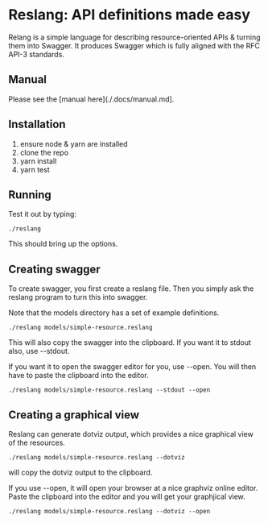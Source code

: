 # Reslang: API definitions made easy

Relang is a simple language for describing resource-oriented APIs & turning them into Swagger. It produces Swagger which is fully aligned with the RFC API-3 standards.

## Manual

Please see the [manual here](./.docs/manual.md].

## Installation

1. ensure node & yarn are installed
2. clone the repo
3. yarn install
4. yarn test

## Running

Test it out by typing:

    ./reslang

This should bring up the options.

## Creating swagger

To create swagger, you first create a reslang file. Then you simply ask the reslang program to turn this into swagger.

Note that the models directory has a set of example definitions.

    ./reslang models/simple-resource.reslang

This will also copy the swagger into the clipboard. If you want it to stdout also, use --stdout.

If you want it to open the swagger editor for you, use --open. You will then have to paste the clipboard into the editor.

    ./reslang models/simple-resource.reslang --stdout --open

## Creating a graphical view

Reslang can generate dotviz output, which provides a nice graphical view of the resources.

    ./reslang models/simple-resource.reslang --dotviz

will copy the dotviz output to the clipboard.

If you use --open, it will open your browser at a nice graphviz online editor. Paste the clipboard into the editor and you will get your graphjical view.

    ./reslang models/simple-resource.reslang --dotviz --open

